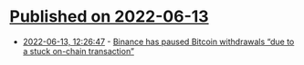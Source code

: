 # [Published on 2022-06-13](index.md)

* [2022-06-13, 12:26:47](https://news.ycombinator.com/item?id=31724504) - [Binance has paused Bitcoin withdrawals “due to a stuck on-chain transaction”](https://twitter.com/binance/status/1536322033222664194)
